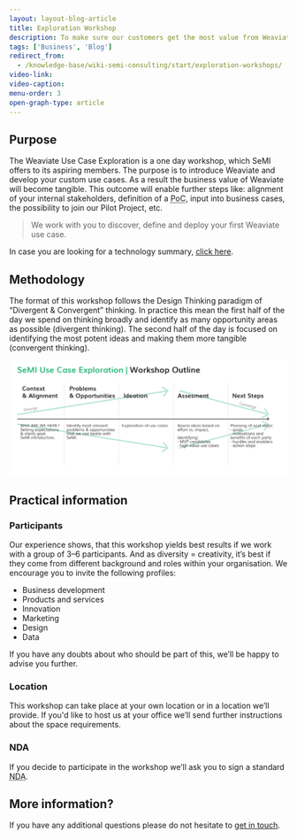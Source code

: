 ```yaml
---
layout: layout-blog-article
title: Exploration Workshop
description: To make sure our customers get the most value from Weaviate, we have introduced the exploration workshop to tailor a Weaviate network to your needs.
tags: ['Business', 'Blog']
redirect_from:
  - /knowledge-base/wiki-semi-consulting/start/exploration-workshops/
video-link:
video-caption:
menu-order: 3
open-graph-type: article
---
```


## Purpose

The Weaviate Use Case Exploration is a one day workshop, which SeMI offers to its aspiring members. The purpose is to introduce Weaviate and develop your custom use cases. As a result the business value of Weaviate will become tangible. This outcome will enable further steps like: alignment of your internal stakeholders, definition of a <abbr title="Proof of concept">PoC</abbr>, input into business cases, the possibility to join our Pilot Project, etc.

> We work with you to discover, define and deploy your first Weaviate use case.

<section class="callout">
    In case you are looking for a technology summary, <a href="/blog/technology-summary">click here</a>.
</section>

## Methodology
The format of this workshop follows the Design Thinking paradigm of “Divergent &amp; Convergent” thinking. In practice this mean the first half of the day we spend on thinking broadly and identify as many opportunity areas as possible (divergent thinking). The second half of the day is focused on identifying the most potent ideas and making them more tangible (convergent thinking).

[![Weaviate Exploration Workshop](/img/SeMI-Exploration-workshop.jpg "Outline of Weaviate Exploration Workshop")](/img/SeMI-Exploration-workshop.jpg)


## Practical information
### Participants
Our experience shows, that this workshop yields best results if we work with a group of 3–6 participants. And as diversity = creativity, it’s best if they come from different background and roles within your organisation. We encourage you to invite the following profiles:

- Business development
- Products and services
- Innovation
- Marketing
- Design
- Data

If you have any doubts about who should be part of this, we’ll be happy to advise you further.

### Location
This workshop can take place at your own location or in a location we’ll provide. If you'd like to host us at your office we’ll send further instructions about the space requirements.

### <abbr>NDA</abbr>
If you decide to participate in the workshop we’ll ask you to sign a standard <abbr title="Non-disclosure agreement">NDA</abbr>.

## More information?
If you have any additional questions please do not hesitate to [get in touch](/contact/).
